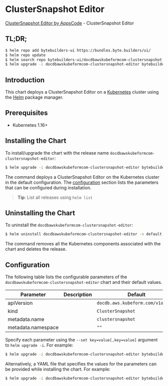# ClusterSnapshot Editor

[ClusterSnapshot Editor by AppsCode](https://byte.builders) - ClusterSnapshot Editor

## TL;DR;

```bash
$ helm repo add bytebuilders-ui https://bundles.byte.builders/ui/
$ helm repo update
$ helm search repo bytebuilders-ui/docdbawskubeformcom-clustersnapshot-editor --version=v0.4.18
$ helm upgrade -i docdbawskubeformcom-clustersnapshot-editor bytebuilders-ui/docdbawskubeformcom-clustersnapshot-editor -n default --create-namespace --version=v0.4.18
```

## Introduction

This chart deploys a ClusterSnapshot Editor on a [Kubernetes](http://kubernetes.io) cluster using the [Helm](https://helm.sh) package manager.

## Prerequisites

- Kubernetes 1.16+

## Installing the Chart

To install/upgrade the chart with the release name `docdbawskubeformcom-clustersnapshot-editor`:

```bash
$ helm upgrade -i docdbawskubeformcom-clustersnapshot-editor bytebuilders-ui/docdbawskubeformcom-clustersnapshot-editor -n default --create-namespace --version=v0.4.18
```

The command deploys a ClusterSnapshot Editor on the Kubernetes cluster in the default configuration. The [configuration](#configuration) section lists the parameters that can be configured during installation.

> **Tip**: List all releases using `helm list`

## Uninstalling the Chart

To uninstall the `docdbawskubeformcom-clustersnapshot-editor`:

```bash
$ helm uninstall docdbawskubeformcom-clustersnapshot-editor -n default
```

The command removes all the Kubernetes components associated with the chart and deletes the release.

## Configuration

The following table lists the configurable parameters of the `docdbawskubeformcom-clustersnapshot-editor` chart and their default values.

|     Parameter      | Description |                   Default                    |
|--------------------|-------------|----------------------------------------------|
| apiVersion         |             | <code>docdb.aws.kubeform.com/v1alpha1</code> |
| kind               |             | <code>ClusterSnapshot</code>                 |
| metadata.name      |             | <code>clustersnapshot</code>                 |
| metadata.namespace |             | <code>""</code>                              |


Specify each parameter using the `--set key=value[,key=value]` argument to `helm upgrade -i`. For example:

```bash
$ helm upgrade -i docdbawskubeformcom-clustersnapshot-editor bytebuilders-ui/docdbawskubeformcom-clustersnapshot-editor -n default --create-namespace --version=v0.4.18 --set apiVersion=docdb.aws.kubeform.com/v1alpha1
```

Alternatively, a YAML file that specifies the values for the parameters can be provided while
installing the chart. For example:

```bash
$ helm upgrade -i docdbawskubeformcom-clustersnapshot-editor bytebuilders-ui/docdbawskubeformcom-clustersnapshot-editor -n default --create-namespace --version=v0.4.18 --values values.yaml
```
